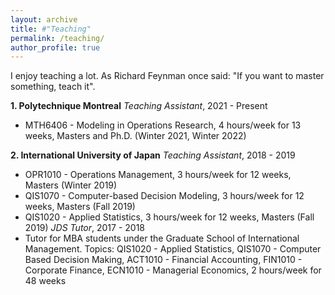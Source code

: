 ```yaml
---
layout: archive
title: #"Teaching"
permalink: /teaching/
author_profile: true
---
```


I enjoy teaching a lot. As Richard Feynman once said: "If you want to master something, teach it".

**1. Polytechnique Montreal**
*Teaching Assistant*, 2021 - Present
 - MTH6406 - Modeling in Operations Research, 4 hours/week for 13 weeks, Masters and Ph.D. (Winter 2021, Winter 2022)


**2. International University of Japan**
*Teaching Assistant*, 2018 - 2019
 - OPR1010 - Operations Management, 3 hours/week for 12 weeks, Masters (Winter 2019)
 - QIS1070 - Computer-based Decision Modeling, 3 hours/week for 12 weeks, Masters (Fall 2019)
 - QIS1020 - Applied Statistics, 3 hours/week for 12 weeks, Masters (Fall 2019)
*JDS Tutor*, 2017 - 2018
 - Tutor for MBA students under the Graduate School of International Management. Topics: QIS1020 - Applied Statistics, QIS1070 - Computer Based Decision Making, ACT1010 - Financial Accounting, FIN1010 - Corporate Finance, ECN1010 - Managerial Economics, 2 hours/week for 48 weeks